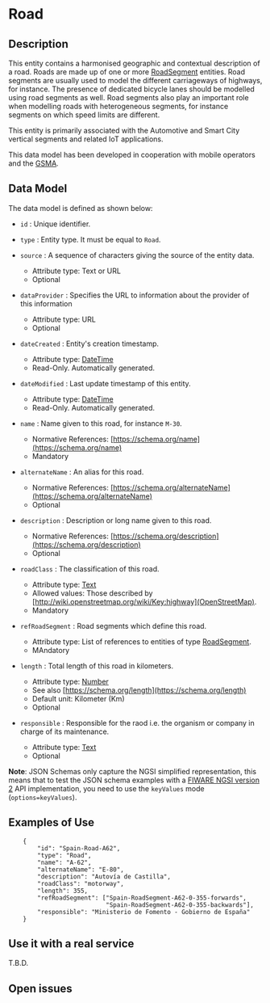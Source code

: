 # Road

## Description

This entity contains a harmonised geographic and contextual description of a
road. Roads are made up of one or more
[RoadSegment](../../RoadSegment/doc/spec.md) entities. Road segments are usually
used to model the different carriageways of highways, for instance. The presence
of dedicated bicycle lanes should be modelled using road segments as well. Road
segments also play an important role when modelling roads with heterogeneous
segments, for instance segments on which speed limits are different.

This entity is primarily associated with the Automotive and Smart City vertical
segments and related IoT applications.

This data model has been developed in cooperation with mobile operators and the
[GSMA](http://www.gsma.com/connectedliving/iot-big-data/).

## Data Model

The data model is defined as shown below:

- `id` : Unique identifier.

- `type` : Entity type. It must be equal to `Road`.

- `source` : A sequence of characters giving the source of the entity data.
  - Attribute type: Text or URL
  - Optional

- `dataProvider` : Specifies the URL to information about the provider of this information
  - Attribute type: URL
  - Optional

- `dateCreated` : Entity's creation timestamp.

  - Attribute type: [DateTime](https://schema.org/DateTime)
  - Read-Only. Automatically generated.

- `dateModified` : Last update timestamp of this entity.

  - Attribute type: [DateTime](https://schema.org/DateTime)
  - Read-Only. Automatically generated.

- `name` : Name given to this road, for instance `M-30`.

  - Normative References: [https://schema.org/name](https://schema.org/name)
  - Mandatory

- `alternateName` : An alias for this road.

  - Normative References:
        [https://schema.org/alternateName](https://schema.org/alternateName)
  - Optional

- `description` : Description or long name given to this road.

  - Normative References:
        [https://schema.org/description](https://schema.org/description)
  - Optional

- `roadClass` : The classification of this road.

  - Attribute type: [Text](https://schema.org/Text)
  - Allowed values: Those described by
        [http://wiki.openstreetmap.org/wiki/Key:highway](OpenStreetMap).
  - Mandatory

- `refRoadSegment` : Road segments which define this road.

  - Attribute type: List of references to entities of type
        [RoadSegment](../../RoadSegment/doc/spec.md).
  - MAndatory

- `length` : Total length of this road in kilometers.

  - Attribute type: [Number](https://schema.org/Number)
  - See also [https://schema.org/length](https://schema.org/length)
  - Default unit: Kilometer (Km)
  - Optional

- `responsible` : Responsible for the raod i.e. the organism or company in
    charge of its maintenance.
  - Attribute type: [Text](https://schema.org/Text)
  - Optional

**Note**: JSON Schemas only capture the NGSI simplified representation, this
means that to test the JSON schema examples with a
[FIWARE NGSI version 2](http://fiware.github.io/specifications/ngsiv2/stable)
API implementation, you need to use the `keyValues` mode (`options=keyValues`).

## Examples of Use

```
    {
        "id": "Spain-Road-A62",
        "type": "Road",
        "name": "A-62",
        "alternateName": "E-80",
        "description": "Autovía de Castilla",
        "roadClass": "motorway",
        "length": 355,
        "refRoadSegment": ["Spain-RoadSegment-A62-0-355-forwards",
                           "Spain-RoadSegment-A62-0-355-backwards"],
        "responsible": "Ministerio de Fomento - Gobierno de España"
    }
```

## Use it with a real service

T.B.D.

## Open issues
